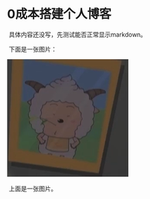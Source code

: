 # 0成本搭建个人博客

​		具体内容还没写，先测试能否正常显示markdown。

​		下面是一张图片：

![image-20240223224534302](zeroCostBlog.assets/image-20240223224534302.png)

​		上面是一张图片。